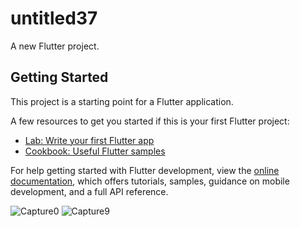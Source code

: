 # untitled37

A new Flutter project.

## Getting Started

This project is a starting point for a Flutter application.

A few resources to get you started if this is your first Flutter project:

- [Lab: Write your first Flutter app](https://docs.flutter.dev/get-started/codelab)
- [Cookbook: Useful Flutter samples](https://docs.flutter.dev/cookbook)

For help getting started with Flutter development, view the
[online documentation](https://docs.flutter.dev/), which offers tutorials,
samples, guidance on mobile development, and a full API reference.


![Capture0](https://github.com/hagarTarek1/tasks-app/assets/126422528/af6d0551-ef43-479f-a154-f1177872caac)
![Capture9](https://github.com/hagarTarek1/tasks-app/assets/126422528/a8aeb867-edd1-4eb5-bcba-a1a410003103)
